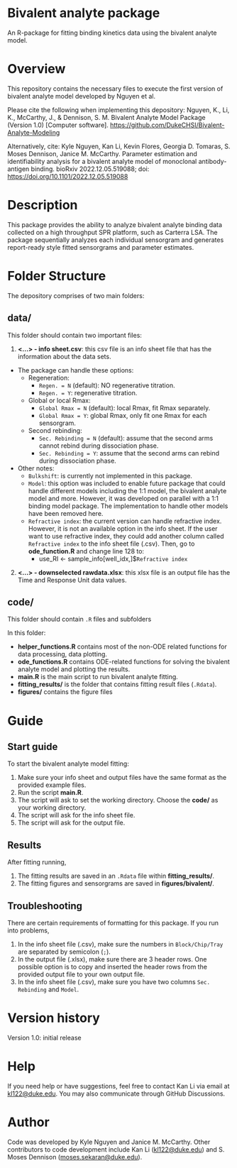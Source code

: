 # Bivalent analyte package

An R-package for fitting binding kinetics data using the bivalent analyte model.

# Overview

This repository contains the necessary files to execute the first version of bivalent analyte model developed by Nguyen et al.

Please cite the following when implementing this depository: Nguyen, K., Li, K., McCarthy, J., & Dennison, S. M. Bivalent Analyte Model Package (Version 1.0) [Computer software]. https://github.com/DukeCHSI/Bivalent-Analyte-Modeling

Alternatively, cite: Kyle Nguyen, Kan Li, Kevin Flores, Georgia D. Tomaras, S. Moses Dennison, Janice M. McCarthy. Parameter estimation and identifiability analysis for a bivalent analyte model of monoclonal antibody-antigen binding. bioRxiv 2022.12.05.519088; doi: https://doi.org/10.1101/2022.12.05.519088

# Description

This package provides the ability to analyze bivalent analyte binding data collected on a high throughput SPR platform, such as Carterra LSA. The package sequentially analyzes each individual sensorgram and generates report-ready style fitted sensorgrams and parameter estimates.

# Folder Structure

The depository comprises of two main folders:

## data/

This folder should contain two important files:

1. **<...> - info sheet.csv**: this csv file is an info sheet file that has the information about the data sets.
  - The package can handle these options: 
    - Regeneration: 
      - `Regen. = N` (default): NO regenerative titration.
      - `Regen. = Y`: regenerative titration.
    - Global or local Rmax:
      - `Global Rmax = N` (default): local Rmax, fit Rmax separately.
      - `Global Rmax = Y`: global Rmax, only fit one Rmax for each sensorgram.
    - Second rebinding:
      - `Sec. Rebinding = N` (default): assume that the second arms cannot rebind during dissociation phase.
      - `Sec. Rebinding = Y`: assume that the second arms can rebind during dissociation phase.
  - Other notes:
    - `Bulkshift`: is currently not implemented in this package.
    - `Model`: this option was included to enable future package that could handle different models including the 1:1 model, the bivalent analyte model and more. However, it was developed on parallel with a 1:1 binding model package. The implementation to handle other models have been removed here.
    - `Refractive index`: the current version can handle refractive index. However, it is not an available option in the info sheet. If the user want to use refractive index, they could add another column called `Refractive index` to the info sheet file (.csv). Then, go to **ode_function.R** and change line 128 to:
      - use_RI <- sample_info[well_idx,]$`Refractive index`
2. **<...> - downselected rawdata.xlsx**: this xlsx file is an output file has the Time and Response Unit data values.

## code/

This folder should contain `.R` files and subfolders

In this folder:

- **helper_functions.R** contains most of the non-ODE related functions for data processing, data plotting.
- **ode_functions.R** contains ODE-related functions for solving the bivalent analyte model and plotting the results.
- **main.R** is the main script to run bivalent analyte fitting.
- **fitting_results/** is the folder that contains fitting result files (`.Rdata`).
- **figures/** contains the figure files

# Guide 

## Start guide

To start the bivalent analyte model fitting:

1. Make sure your info sheet and output files have the same format as the provided example files. 
2. Run the script **main.R**.
3. The script will ask to set the working directory. Choose the **code/** as your working directory.
4. The script will ask for the info sheet file.
5. The script will ask for the output file.

## Results

After fitting running,

1. The fitting results are saved in an `.Rdata` file within **fitting_results/**.
2. The fitting figures and sensorgrams are saved in **figures/bivalent/**.

## Troubleshooting

There are certain requirements of formatting for this package. If you run into problems,

1. In the info sheet file (.csv), make sure the numbers in `Block/Chip/Tray` are separated by semicolon (`;`).
2. In the output file (.xlsx), make sure there are 3 header rows. One possible option is to copy and inserted the header rows from the provided output file to your own output file.
3. In the info sheet file (.csv), make sure you have two columns `Sec. Rebinding` and `Model`.

# Version history
Version 1.0: initial release
# Help
If you need help or have suggestions, feel free to contact Kan Li via email at kl122@duke.edu. You may also communicate through GitHub Discussions.
# Author
Code was developed by Kyle Nguyen and Janice M. McCarthy.
Other contributors to code development include Kan Li (kl122@duke.edu) and S. Moses Dennison (moses.sekaran@duke.edu). 
